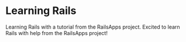 Learning Rails
==
Learning Rails with a tutorial from the RailsApps project.
Excited to learn Rails with help from the RailsApps project!